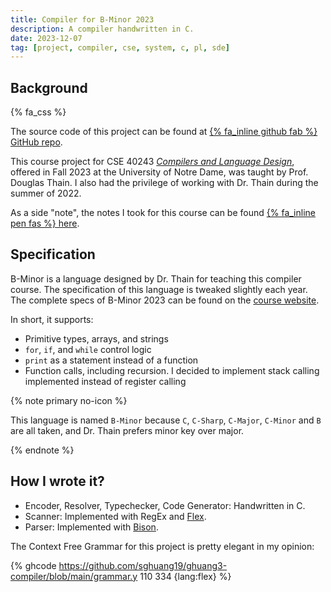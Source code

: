 ```yaml
---
title: Compiler for B-Minor 2023
description: A compiler handwritten in C.
date: 2023-12-07
tag: [project, compiler, cse, system, c, pl, sde]
---
```


## Background

{% fa_css %}

The source code of this project can be found at [{% fa_inline github fab %}
GitHub repo](https://github.com/sghuang19/ghuang3-compiler).

<!-- prettier-ignore-start -->
<!-- do not wrap/unwrap the link -->
This course project for CSE 40243 [_Compilers and Language Design_](
https://dthain.github.io/compilers-fa23/), offered in Fall 2023 at the
University of Notre Dame, was taught by Prof. Douglas Thain. I also had the
privilege of working with Dr. Thain during the summer of 2022.
<!-- prettier-ignore-end -->

As a side "note", the notes I took for this course can be found [{% fa_inline
pen fas %} here](https://notes.sghuang.com/compilers-and-language-design).

## Specification

B-Minor is a language designed by Dr. Thain for teaching this compiler course.
The specification of this language is tweaked slightly each year. The complete
specs of B-Minor 2023 can be found on the [course website](https://dthain.github.io/compilers-fa23/bminor).

In short, it supports:

- Primitive types, arrays, and strings
- `for`, `if`, and `while` control logic
- `print` as a statement instead of a function
- Function calls, including recursion. I decided to implement stack calling
  implemented instead of register calling

{% note primary no-icon %}

This language is named `B-Minor` because `C`, `C-Sharp`, `C-Major`, `C-Minor`
and `B` are all taken, and Dr. Thain prefers minor key over major.

{% endnote %}

## How I wrote it?

- Encoder, Resolver, Typechecker, Code Generator: Handwritten in C.
- Scanner: Implemented with RegEx and [Flex](https://github.com/westes/flex).
- Parser: Implemented with [Bison](https://gnu.org/software/bison/).

The Context Free Grammar for this project is pretty elegant in my opinion:

{% ghcode
https://github.com/sghuang19/ghuang3-compiler/blob/main/grammar.y
110 334 {lang:flex} %}
